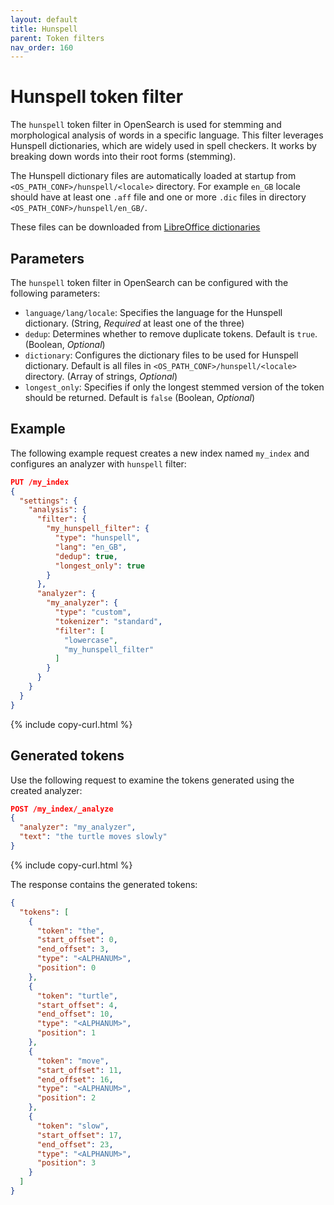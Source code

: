 ```yaml
---
layout: default
title: Hunspell
parent: Token filters
nav_order: 160
---
```


# Hunspell token filter

The `hunspell` token filter in OpenSearch is used for stemming and morphological analysis of words in a specific language. This filter leverages Hunspell dictionaries, which are widely used in spell checkers. It works by breaking down words into their root forms (stemming).

The Hunspell dictionary files are automatically loaded at startup from `<OS_PATH_CONF>/hunspell/<locale>` directory. For example `en_GB` locale should have at least one `.aff` file and one or more `.dic` files in directory `<OS_PATH_CONF>/hunspell/en_GB/`.

These files can be downloaded from [LibreOffice dictionaries](https://github.com/LibreOffice/dictionaries)

## Parameters

The `hunspell` token filter in OpenSearch can be configured with the following parameters:

- `language/lang/locale`: Specifies the language for the Hunspell dictionary. (String, _Required_ at least one of the three)
- `dedup`: Determines whether to remove duplicate tokens. Default is `true`. (Boolean, _Optional_)
- `dictionary`: Configures the dictionary files to be used for Hunspell dictionary. Default is all files in `<OS_PATH_CONF>/hunspell/<locale>` directory. (Array of strings, _Optional_)
- `longest_only`: Specifies if only the longest stemmed version of the token should be returned. Default is `false` (Boolean, _Optional_) 

## Example

The following example request creates a new index named `my_index` and configures an analyzer with `hunspell` filter:

```json
PUT /my_index
{
  "settings": {
    "analysis": {
      "filter": {
        "my_hunspell_filter": {
          "type": "hunspell",
          "lang": "en_GB",
          "dedup": true,
          "longest_only": true
        }
      },
      "analyzer": {
        "my_analyzer": {
          "type": "custom",
          "tokenizer": "standard",
          "filter": [
            "lowercase",
            "my_hunspell_filter"
          ]
        }
      }
    }
  }
}
```
{% include copy-curl.html %}

## Generated tokens

Use the following request to examine the tokens generated using the created analyzer:

```json
POST /my_index/_analyze
{
  "analyzer": "my_analyzer",
  "text": "the turtle moves slowly"
}
```
{% include copy-curl.html %}

The response contains the generated tokens:

```json
{
  "tokens": [
    {
      "token": "the",
      "start_offset": 0,
      "end_offset": 3,
      "type": "<ALPHANUM>",
      "position": 0
    },
    {
      "token": "turtle",
      "start_offset": 4,
      "end_offset": 10,
      "type": "<ALPHANUM>",
      "position": 1
    },
    {
      "token": "move",
      "start_offset": 11,
      "end_offset": 16,
      "type": "<ALPHANUM>",
      "position": 2
    },
    {
      "token": "slow",
      "start_offset": 17,
      "end_offset": 23,
      "type": "<ALPHANUM>",
      "position": 3
    }
  ]
}
```